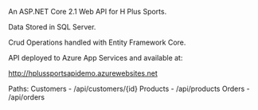 An ASP.NET Core 2.1 Web API for H Plus Sports.

Data Stored in SQL Server.

Crud Operations handled with Entity Framework Core.

API deployed to Azure App Services and available at:

http://hplussportsapidemo.azurewebsites.net

Paths:
Customers - /api/customers/{id}
Products - /api/products
Orders - /api/orders

